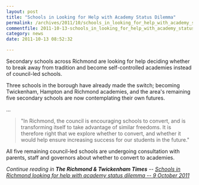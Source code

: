 ```yaml
---
layout: post
title: "Schools in Looking for Help with Academy Status Dilemma"
permalink: /archives/2011/10/schools_in_looking_for_help_with_academy_status_di.html
commentfile: 2011-10-13-schools_in_looking_for_help_with_academy_status_di
category: news
date: 2011-10-13 08:52:32

---
```


Secondary schools across Richmond are looking for help deciding whether to break away from tradition and become self-controlled academies instead of council-led schools.

Three schools in the borough have already made the switch; becoming Twickenham, Hampton and Richmond academies, and the area's remaining five secondary schools are now contemplating their own futures.

...

> "In Richmond, the council is encouraging schools to convert, and is transforming itself to take advantage of similar freedoms. It is therefore right that we explore whether to convert, and whether it would help ensure increasing success for our students in the future."

All five remaining council-led schools are undergoing consultation with parents, staff and governors about whether to convert to academies.

<cite>Continue reading in **The Richmond & Twickenham Times** -- [Schools in Richmond looking for help with academy status dilemma -- 9 October 2011](http://www.richmondandtwickenhamtimes.co.uk/news/9293843.Schools__academy_status_dilema/</cite>)
